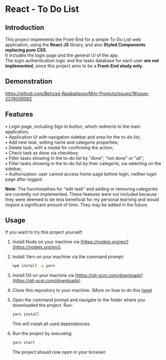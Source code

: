# React - To Do List
## Introduction
This project implements the Front-End for a simple To-Do List web application, using the **React JS** library, and also **Styled Components replacing pure CSS**.<br/>
It includes the login page and the general UI of the app. <br/>
The login authentication logic and the tasks database for each user **are not implemented**, since this project aims to be a **Front-End study only**.

## Demonstration

https://github.com/Behzad-Rajabalipour/Mini-Projects/issues/1#issue-2376009082


## Features
• Login page, including Sign In button, which redirects to the main application; <br/>
• Application UI with navigation sidebar and area for the to-do list; <br/>
• Add new task, setting name and categorie properties; <br/>
• Delete task, with a modal for confirming the action; <br/>
• Check task as done via checkbox; <br/>
• Filter tasks showing in the to-do list by "done", "not done" or "all"; <br/>
• Filter tasks showing in the to-do list by their categorie, via selecting on the sidebar; <br/>
• Authorization: user cannot access home page before login, neither login page after logged. <br/>

**Note**: The functionalities for "edit task" and adding or removing categories are currently not implemented. These features were not included because they were deemed to be less beneficial for my personal learning and would require a significant amount of time. They may be added in the future.

## Usage
If you want to try this project yourself:

1. Install Node on your machine via [https://nodejs.org/en/](https://nodejs.org/en/).

2. Install Yarn on your machine via the command prompt:
    ```sh
    npm install -g yarn
    ```

3. Install Git on your machine via [https://git-scm.com/downloads](https://git-scm.com/downloads).

4. Clone this repository to your machine. (More on how to do this [here](https://docs.github.com/en/repositories/creating-and-managing-repositories/cloning-a-repository))

5. Open the command prompt and navigate to the folder where you downloaded the project. Run:
    ```sh
    yarn install
    ```
    This will install all used dependencies.

6. Run the project by executing:
    ```sh
    yarn start
    ```
    The project should now open in your browser.





